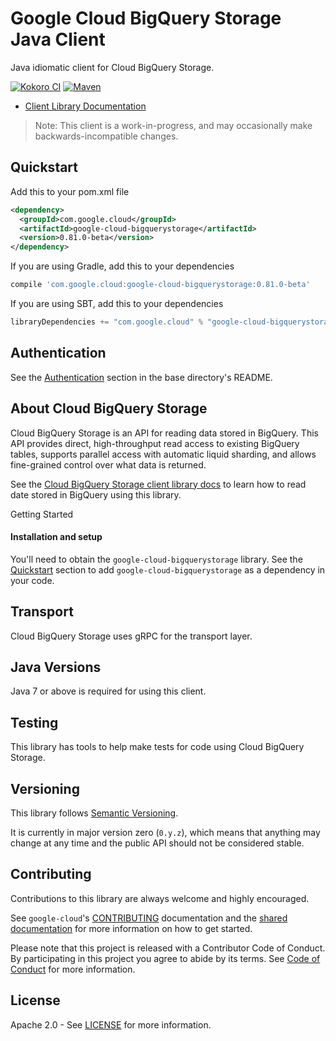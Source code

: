 Google Cloud BigQuery Storage Java Client
==================================

Java idiomatic client for Cloud BigQuery Storage.

[![Kokoro CI](http://storage.googleapis.com/cloud-devrel-public/java/badges/google-cloud-java/master.svg)](http://storage.googleapis.com/cloud-devrel-public/java/badges/google-cloud-java/master.html)
[![Maven](https://img.shields.io/maven-central/v/com.google.cloud/google-cloud-bigquerystorage.svg)]( https://img.shields.io/maven-central/v/com.google.cloud/google-cloud-bigquerystorage.svg)

- [Client Library Documentation][bigquerystorage-client-lib-docs]

> Note: This client is a work-in-progress, and may occasionally
> make backwards-incompatible changes.

Quickstart
----------

[//]: # ({x-version-update-start:google-cloud-bigquerystorage:released})
Add this to your pom.xml file
```xml
<dependency>
  <groupId>com.google.cloud</groupId>
  <artifactId>google-cloud-bigquerystorage</artifactId>
  <version>0.81.0-beta</version>
</dependency>
```
If you are using Gradle, add this to your dependencies
```Groovy
compile 'com.google.cloud:google-cloud-bigquerystorage:0.81.0-beta'
```
If you are using SBT, add this to your dependencies
```Scala
libraryDependencies += "com.google.cloud" % "google-cloud-bigquerystorage" % "0.81.0-beta"
```
[//]: # ({x-version-update-end})

Authentication
--------------

See the [Authentication](https://github.com/googleapis/google-cloud-java#authentication) section in the base directory's README.

About Cloud BigQuery Storage
---------------------

Cloud BigQuery Storage is an API for reading data stored in BigQuery. This API provides direct, high-throughput read
access to existing BigQuery tables, supports parallel access with automatic liquid sharding, and allows fine-grained
control over what data is returned.


See the [Cloud BigQuery Storage client library docs][bigquerystorage-client-lib-docs] to learn how to read date stored
in BigQuery using this library.

Getting Started

#### Installation and setup
You'll need to obtain the `google-cloud-bigquerystorage` library.  See the [Quickstart](#quickstart) section
to add `google-cloud-bigquerystorage` as a dependency in your code.

Transport
---------
Cloud BigQuery Storage uses gRPC for the transport layer.

Java Versions
-------------

Java 7 or above is required for using this client.

Testing
-------

This library has tools to help make tests for code using Cloud BigQuery Storage.

Versioning
----------

This library follows [Semantic Versioning](http://semver.org/).

It is currently in major version zero (``0.y.z``), which means that anything
may change at any time and the public API should not be considered
stable.

Contributing
------------

Contributions to this library are always welcome and highly encouraged.

See `google-cloud`'s [CONTRIBUTING] documentation and the [shared documentation](https://github.com/googleapis/google-cloud-common/blob/master/contributing/readme.md#how-to-contribute-to-gcloud) for more information on how to get started.

Please note that this project is released with a Contributor Code of Conduct. By participating in this project you agree to abide by its terms. See [Code of Conduct][code-of-conduct] for more information.

License
-------

Apache 2.0 - See [LICENSE] for more information.


[CONTRIBUTING]:https://github.com/googleapis/google-cloud-java/blob/master/CONTRIBUTING.md
[code-of-conduct]:https://github.com/googleapis/google-cloud-java/blob/master/CODE_OF_CONDUCT.md#contributor-code-of-conduct
[LICENSE]: https://github.com/googleapis/google-cloud-java/blob/master/LICENSE

[bigquerystorage-client-lib-docs]: https://googleapis.github.io/google-cloud-java/google-cloud-clients/apidocs/index.html?com/google/cloud/bigquerystorage/v1/package-summary.html
